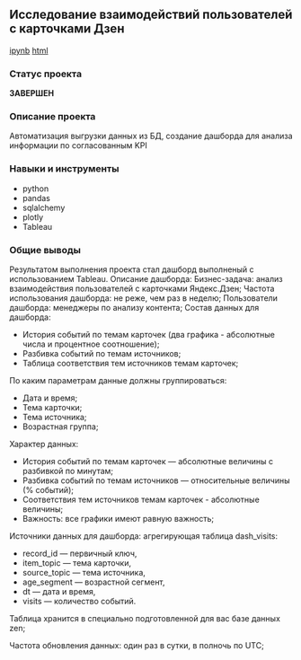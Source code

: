 ## 	Исследование взаимодействий пользователей с карточками Дзен

[ipynb](https://github.com/splin-post/Portfolio/blob/main/project_zen/проект_автоматизация.ipynb)       [html](https://github.com/splin-post/Portfolio/blob/main/project_zen/проект_автоматизация.html)

### Статус проекта
<b>ЗАВЕРШЕН</b>

### Описание проекта
Автоматизация выгрузки данных из БД, создание дашборда для анализа информации по согласованным KPI


### Навыки и инструменты
- python
- pandas
- sqlalchemy
- plotly
- Tableau

### Общие выводы
Результатом выполнения проекта стал дашборд выполненый с использованием Tableau.
Описание дашборда:
Бизнес-задача: анализ взаимодействия пользователей с карточками Яндекс.Дзен;
Частота использования дашборда: не реже, чем раз в неделю;
Пользователи дашборда: менеджеры по анализу контента;
Состав данных для дашборда:
- История событий по темам карточек (два графика - абсолютные числа и процентное соотношение);
- Разбивка событий по темам источников;
- Таблица соответствия тем источников темам карточек;

По каким параметрам данные должны группироваться:
- Дата и время;
- Тема карточки;
- Тема источника;
- Возрастная группа;

Характер данных:
- История событий по темам карточек — абсолютные величины с разбивкой по минутам;
- Разбивка событий по темам источников — относительные величины (% событий);
- Соответствия тем источников темам карточек - абсолютные величины;
- Важность: все графики имеют равную важность;

Источники данных для дашборда: агрегирующая таблица dash_visits:
- record_id — первичный ключ,
- item_topic — тема карточки,
- source_topic — тема источника,
- age_segment — возрастной сегмент,
- dt — дата и время,
- visits — количество событий.

Таблица хранится в специально подготовленной для вас базе данных zen;

Частота обновления данных: один раз в сутки, в полночь по UTC;

